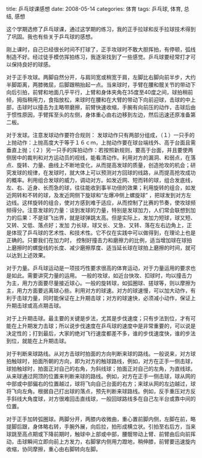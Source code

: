 title: 乒乓球课感想
date: 2008-05-14
categories: 体育
tags: 乒乓球, 体育, 总结, 感想

这个学期选修了乒乓球课，通过这学期的练习，我的正手拉球和反手拉球技术得到了巩固。我也有些关于乒乓球的感想。

刚上课时，自己已经很长时间不打球了，正手攻球时不敢大胆挥拍，有停顿，弧线制造不好。经过徒手模仿挥拍练习，我逐渐找到了一些感觉。乒乓球要经常打才可以保持良好的球感。

对于正手攻球。两脚自然分开，与肩同宽或稍宽于肩，左脚比右脚向前半步，大约半脚距离，两膝微屈，后脚跟稍抬起一点。当来球时，手臂在腰和髋关节的带动下向后引拍，前臂和地面几乎平行，上臂和身体夹角在35度至40度之间，球拍稍前倾，拇指稍用力，食指放松，来球时在腰和在大臂的带动下向前迎球，击球的中上部，击球时以撞击为主略带磨擦，前臂快速收缩，手腕有向前压的动作，击球后由于惯性原因，手臂挥至头的左侧，身体重心由右边移到左边，然后迅速还原准备第二板。

对于发球。注意发球动作要符合规则： 发球动作只有两部分组成，（１）一只手的上抛动作：上抛高度大于等于１６ｃｍ，上抛动作要在球台端线外、高于台面且需垂直上抛；（２）另一只手的挥拍动作：若按照新规则，要高于台面，并且要使两侧居中的裁判和对方运动员的视线，能看清动作。利用对方的漏洞、和弱点，在落点、旋转、力量、曲线上不断地变化，从而提高发球的质量，创造抢攻的机会；研究发球的规律，在发球时，就大体上可以预测对方回球的线路，从而提高抢攻成功的概率。利用组合发球的威力，调动对方。如发近网、短而转的球，组合发底线，左、右、近身、长而急的球，往往能收到事半功倍的效果；利用旋转的组合，如发近网转和不转的球，及发近网侧下旋球和“左爆冲侧上螺旋球” ，把球发到对方左边线。这样旋转的组合，使对方感到难于适应，从而控制了比赛的节奏，使攻球频频得分。注意发球的力量：谈到发球的力量，特别是发球加力，人们常会联想到加力的后果：不是球飞出界，就是球弹跳太高。但是实际上，发加力短球，球又短、又转、又低、落点好；发加 力长球，球又长、又急、又转、落在左右边角上，正是体现了乒乓球的艺术性、和技术性。它不仅在实践中可以做得到，在理论上也是正确的。只要我们在加力时， 控制好撞击力和磨擦力的比例，适当增加球在球拍上磨擦时的螺旋线的长度、减少磨擦厚度、适当延长球在球拍上磨擦的时间，就可以达到上述效果。

对于力量。乒乓球运动是一项技巧性要求很高的体育运动，对于力量运用的要求也是如此。需要讲究力量的运用。 一般的攻球，如近台快攻、扣球时，均以撞击力为主，用力方面要尽量接近球心。一般的旋转球，如弧圈球、搓球等，则以摩擦为主，用力方面要远离球心些。利用对方的球速。对方的球速慢，可以加大动作，有利于击球力量，同时能保证在上升期击球；对方的球速快，必须减小动作，保证上升期击球或高点期击球。

对于上升期击球。最主要的关键是步法，尤其是步伐速度；只有步法到位，才有可能在上升期发力击球；所以说步伐速度在乒乓球的速度中是非常重要的，可以说是决定性的；打到最后，大家的绝对飞行速度都差不多，谁的步伐速度快，谁的步法到位，就能在上升期击球。

对于判断来球路线。从对方击球时拍面的方向判断来球的路线。一般说来，对方球拍触球时，拍面所朝的方向，即为对方的触球路线，例如，对方在正手一侧击球，球拍触球时，拍面正对自己的右角，为斜线球；拍面正对自己的左角，为直线球。从来球通过网顶的位置来判断来球的路线。例如，对方在正手一侧击球，球从网的中部或中部偏右的位置越过，球将飞向自己台面的右方；来球从网的左边越过，球将飞向左角。根据自己打出球的落点，预先判断来球路线。例如，反手重压对方反手斜线大角度球，对方很难回击直线球，一般回球路线多在自己左半台或靠中间的位置。

对于正手加转弧圈球。两脚分开，两膝内收微曲，重心置前脚内侧，左脚在前，略提脚后跟，身体略右转，手腕外展，向后拉，拍形成横立状。引拍至右后方，当来球跳至高点期或下降前期时，触球中上部或中部，腰髋带动上臂、前臂由后向前挥动，击球瞬间立即向前上方发力，右脚掌内侧用力蹬地，稍伸膝，前臂要迅速旋内收缩，协同摩擦，重心由右脚转向左脚。

